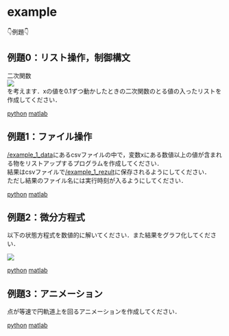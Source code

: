 # example

👇例題👇

## 例題0：リスト操作，制御構文
二次関数  
<img src="https://latex.codecogs.com/gif.latex?\bg_white&space;y=x^2&plus;x&plus;1"/>  
を考えます．xの値を0.1ずつ動かしたときの二次関数のとる値の入ったリストを作成してください．  

[python](https://github.com/YoshimitsuMatsutaIe/ans_2021/blob/main/example_py/example_0.py)
[matlab](https://github.com/YoshimitsuMatsutaIe/ans_2021/blob/main/example_mat/example_0.m)

## 例題1：ファイル操作
[/example_1_data](https://github.com/YoshimitsuMatsutaIe/ans_2021/tree/main/example_py/example_1_data)にあるcsvファイルの中で，変数xにある数値以上の値が含まれる物をリストアップするプログラムを作成してください．  
結果はcsvファイルで[/example_1_rezult](https://github.com/YoshimitsuMatsutaIe/ans_2021/tree/main/example_py/example_1_result)に保存されるようにしてください．  
ただし結果のファイル名には実行時刻が入るようにしてください．  

[python](https://github.com/YoshimitsuMatsutaIe/ans_2021/blob/main/example_py/example_1.py)
[matlab](https://github.com/YoshimitsuMatsutaIe/ans_2021/blob/main/example_mat/example_1.m)

## 例題2：微分方程式
以下の状態方程式を数値的に解いてください．また結果をグラフ化してください．  

<img src="https://latex.codecogs.com/png.latex?\bg_white&space;\frac{\mathrm{d}&space;x}{\mathrm{d}&space;t}&space;=&space;ax">


[python](https://github.com/YoshimitsuMatsutaIe/ans_2021/blob/main/example_py/example_2.py)
[matlab](https://github.com/YoshimitsuMatsutaIe/ans_2021/blob/main/example_mat/example_2.m)

## 例題3：アニメーション
点が等速で円軌道上を回るアニメーションを作成してください．  

[python](https://github.com/YoshimitsuMatsutaIe/ans_2021/blob/main/example_py/example_3.py)
[matlab](https://github.com/YoshimitsuMatsutaIe/ans_2021/blob/main/example_mat/example_3.m)
